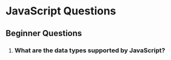 # JavaScript Questions

## Beginner Questions

1. ### What are the data types supported by JavaScript?





